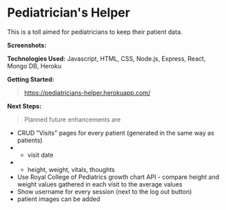 
# Pediatrician's Helper
This is a toll aimed for pediatricians to keep their patient data.

**Screenshots:** 

**Technologies Used:** Javascript, HTML, CSS, Node.js, Express, React, Mongo DB, Heroku

**Getting Started:** 
> https://pediatricians-helper.herokuapp.com/

**Next Steps:** 

> Planned future enhancements are
> 

 - CRUD "Visits" pages for every patient (generated in the same way as patients)
 -  - visit date
 -  - height, weight, vitals, thoughts
 - Use Royal College of Pediatrics growth chart API - compare height and weight values gathered in each visit to the average values
 - Show username for every session (next to the log out button)
 - patient images can be added

